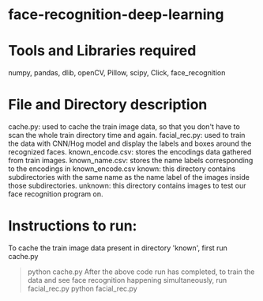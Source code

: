 # face-recognition-deep-learning

# Tools and Libraries required
numpy, pandas, dlib, openCV, Pillow, scipy, Click, face_recognition

# File and Directory description
cache.py: used to cache the train image data, so that you don't have to scan the whole train directory time and again.
facial_rec.py: used to train the data with CNN/Hog model and display the labels and boxes around the recognized faces.
known_encode.csv: stores the encodings data gathered from train images.
known_name.csv: stores the name labels corresponding to the encodings in known_encode.csv
known: this directory contains subdirectories with the same name as the name label of the images inside those subdirectories.
unknown: this directory contains images to test our face recognition program on.

# Instructions to run:
To cache the train image data present in directory 'known', first run cache.py
>python cache.py
After the above code run has completed, to train the data and see face recognition happening simultaneously, run facial_rec.py
>python facial_rec.py
